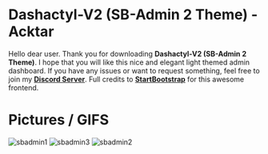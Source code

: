 # Dashactyl-V2 (SB-Admin 2 Theme)  - Acktar

Hello dear user. Thank you for downloading **Dashactyl-V2 (SB-Admin 2 Theme)**. I hope that you will like this nice and elegant light themed admin dashboard.  If you have any issues or want to request something, feel free to join my **[Discord Server](https://discord.gg/McFr2jwNSE)**. Full credits to **[StartBootstrap](https://startbootstrap.com)** for this awesome frontend.

# Pictures / GIFS
![sbadmin1](https://user-images.githubusercontent.com/103925997/196523796-fd67d4d5-9b25-4b72-9151-46566c5b1f53.png)
![sbadmin3](https://user-images.githubusercontent.com/103925997/196523829-c95becc7-f3ff-4668-8bc6-f49d2be433ac.png)
![sbadmin2](https://user-images.githubusercontent.com/103925997/196523858-65b8e1fc-5dc6-4c02-aed0-38a02be674a2.png)
